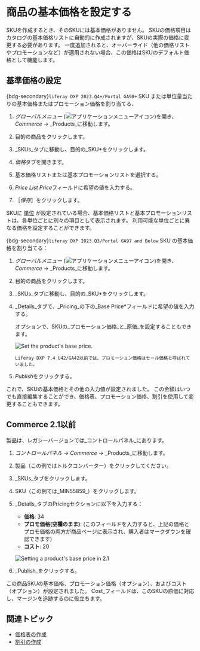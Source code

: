 # 商品の基本価格を設定する

SKUを作成するとき、そのSKUには基本価格がありません。 SKUの価格項目はカタログの基本価格リストに自動的に作成されますが、SKUの実際の価格に変更する必要があります。 一度追加されると、オーバーライド（他の価格リストやプロモーションなど）が適用されない場合、この価格はSKUのデフォルト価格として機能します。

## 基準価格の設定

{bdg-secondary}`liferay DXP 2023.Q4+/Portal GA98+` SKU または単位量当たりの基本価格またはプロモーション価格を割り当てる、

1. *グローバルメニュー* (![アプリケーションメニューアイコン](../images/icon-applications-menu.png))を開き、_Commerce_ &rarr; _Products_に移動します。

1. 目的の商品をクリックします。

1. _SKUs_タブに移動し、目的の_SKU*をクリックします。

1. *価格*タブを開きます。

1. 基本価格リストまたは基本プロモーションリストを選択する。

1. *Price List Price*フィールドに希望の値を入力する。

1. ［_保存_］をクリックします。

SKUに [単位](../product-management/creating-and-managing-products/products/units-of-measure.md) が設定されている場合、基本価格リストと基本プロモーションリストは、各単位ごとに別々の項目として表示されます。 利用可能な単位ごとに異なる価格を設定することができます。

{bdg-secondary}`liferay DXP 2023.Q3/Portal GA97 and Below` SKU の基本価格を割り当てる：

1. *グローバルメニュー* (![アプリケーションメニューアイコン](../images/icon-applications-menu.png))を開き、_Commerce_ &rarr; _Products_に移動します。

1. 目的の商品をクリックします。

1. _SKUs_タブに移動し、目的の_SKU*をクリックします。

1. _Details_タブで、_Pricing_の下の_Base Price*フィールドに希望の値を入力する。

   オプションで、SKUの_プロモーション価格_と_原価_を設定することもできます。

   ![Set the product's base price.](./setting-a-products-base-price/images/01.png)

   ```{note}
   Liferay DXP 7.4 U42/GA42以前では、プロモーション価格はセール価格と呼ばれていました。
   ```

1. *Publish*をクリックする。

これで、SKUの基本価格とその他の入力値が設定されました。 この金額はいつでも直接編集することができ、価格表、プロモーション価格、割引を使用して変更することもできます。

## Commerce 2.1以前

製品は、レガシーバージョンでは_コントロールパネル_にあります。

1. _コントロールパネル_ &rarr; _Commerce_ &rarr; _Products_に移動します。

1. 製品（この例ではトルクコンバーター）をクリックしてください。

1. _SKUs_タブをクリックします。

1. SKU（この例では_MIN55859_）をクリックします。

1. _Details_タブのPricingセクションに以下を入力する：

   * **価格**: 34
   * **プロモ価格(空欄のまま)**: (このフィールドを入力すると、上記の価格とプロモ価格の両方が商品ページに表示され、購入者はマークダウンを確認できます)
   * **コスト**: 20

   ![Setting a product's base price in 2.1](./setting-a-products-base-price/images/01.png)

1. _Publish_をクリックする。

この商品SKUの基本価格、プロモーション価格（オプション）、およびコスト（オプション）が設定されました。 Cost_フィールドは、このSKUの原価に対応し、マージンを追跡するのに役立ちます。

## 関連トピック

* [価格表の作成](./creating-a-price-list.md)
* [割引の作成](./promoting-products/creating-a-discount.md)
